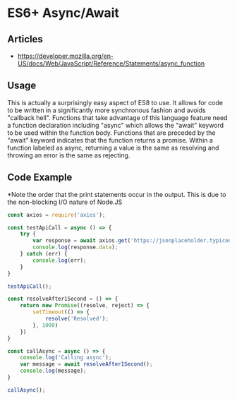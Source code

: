 # ES6+ Async/Await

## Articles

- <https://developer.mozilla.org/en-US/docs/Web/JavaScript/Reference/Statements/async_function>

## Usage

This is actually a surprisingly easy aspect of ES8 to use. It allows for code to be written in a significantly more synchronous fashion and avoids "callback hell". Functions that take advantage of this language feature need a function declaration including "async" which allows the "await" keyword to be used within the function body. Functions that are preceded by the "await" keyword indicates that the function returns a promise. Within a function labeled as async, returning a value is the same as resolving and throwing an error is the same as rejecting. 

## Code Example

*Note the order that the print statements occur in the output. This is due to the non-blocking I/O nature of Node.JS

```JavaScript
const axios = require('axios');

const testApiCall = async () => {
    try {
        var response = await axios.get('https://jsonplaceholder.typicode.com/todos/1');
        console.log(response.data);
    } catch (err) {
        console.log(err);
    }
}

testApiCall();

const resolveAfter1Second = () => {
    return new Promise((resolve, reject) => {
        setTimeout(() => {
            resolve('Resolved');
        }, 1000)
    })
}

const callAsync = async () => {
    console.log('Calling async');
    var message = await resolveAfter1Second();
    console.log(message);
}

callAsync();
```
